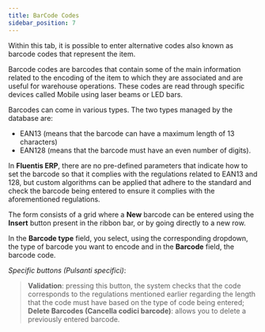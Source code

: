 ```yaml
---
title: BarCode Codes
sidebar_position: 7
---
```


Within this tab, it is possible to enter alternative codes also known as barcode codes that represent the item.

Barcode codes are barcodes that contain some of the main information related to the encoding of the item to which they are associated and are useful for warehouse operations. These codes are read through specific devices called Mobile using laser beams or LED bars.

Barcodes can come in various types. 
The two types managed by the database are:
- EAN13 (means that the barcode can have a maximum length of 13 characters)     
- EAN128 (means that the barcode must have an even number of digits).

In **Fluentis ERP**, there are no pre-defined parameters that indicate how to set the barcode so that it complies with the regulations related to EAN13 and 128, but custom algorithms can be applied that adhere to the standard and check the barcode being entered to ensure it complies with the aforementioned regulations.

The form consists of a grid where a **New** barcode can be entered using the **Insert** button present in the ribbon bar, or by going directly to a new row.

In the **Barcode type** field, you select, using the corresponding dropdown, the type of barcode you want to encode and in the **Barcode** field, the barcode code.

*Specific buttons (Pulsanti specifici)*:

> **Validation**: pressing this button, the system checks that the code corresponds to the regulations mentioned earlier regarding the length that the code must have based on the type of code being entered;
> **Delete Barcodes (Cancella codici barcode)**: allows you to delete a previously entered barcode.